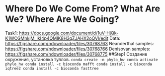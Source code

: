 # Where Do We Come From? What Are We? Where Are We Going?
Task1: https://docs.google.com/document/d/1uV-HjQk-K1WCGMnkjM_lkI4p4QMIK8H3qZJAHX2oQVI/edit
Data: https://figshare.com/ndownloader/files/30768763
Neanderthal samples: https://figshare.com/ndownloader/files/30768766
Denisovan samples: https://figshare.com/ndownloader/files/30768775
##Step1
Создание окружения, установка туллов.
`conda create -n phylo_hw
  conda activate phylo_hw
  conda install -c bioconda mafft
  conda install -c bioconda iqtree2
  conda install -c bioconda fasttree`

